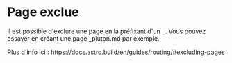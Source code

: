 # Page exclue

Il est possible d'exclure une page en la préfixant d'un `_`. Vous pouvez essayer en créant une page \_pluton.md par exemple.

Plus d'info ici : https://docs.astro.build/en/guides/routing/#excluding-pages
